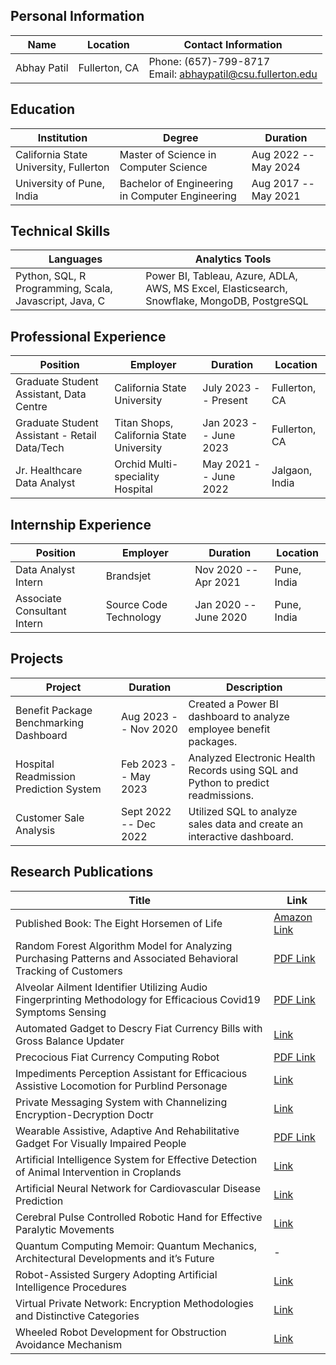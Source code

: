 ## Personal Information
| Name | Location         | Contact Information                  |
|------|------------------|--------------------------------------|
| Abhay Patil | Fullerton, CA | Phone: (657)-799-8717 <br> Email: abhaypatil@csu.fullerton.edu |

## Education
| Institution                                | Degree                                     | Duration                  |
|--------------------------------------------|--------------------------------------------|---------------------------|
| California State University, Fullerton     | Master of Science in Computer Science      | Aug 2022 -- May 2024     |
| University of Pune, India                  | Bachelor of Engineering in Computer Engineering | Aug 2017 -- May 2021 |

## Technical Skills
| Languages | Analytics Tools |
|-----------|-----------------|
| Python, SQL, R Programming, Scala, Javascript, Java, C | Power BI, Tableau, Azure, ADLA, AWS, MS Excel, Elasticsearch, Snowflake, MongoDB, PostgreSQL |

## Professional Experience
| Position                                             | Employer                             | Duration                | Location       |
|------------------------------------------------------|--------------------------------------|-------------------------|----------------|
| Graduate Student Assistant, Data Centre              | California State University          | July 2023 -- Present    | Fullerton, CA |
| Graduate Student Assistant - Retail Data/Tech        | Titan Shops, California State University | Jan 2023 -- June 2023 | Fullerton, CA |
| Jr. Healthcare Data Analyst                         | Orchid Multi-speciality Hospital    | May 2021 -- June 2022   | Jalgaon, India |

## Internship Experience
| Position                                          | Employer                     | Duration                  | Location   |
|---------------------------------------------------|------------------------------|---------------------------|------------|
| Data Analyst Intern                               | Brandsjet                    | Nov 2020 -- Apr 2021      | Pune, India |
| Associate Consultant Intern                       | Source Code Technology       | Jan 2020 -- June 2020     | Pune, India |

## Projects
| Project                                          | Duration                  | Description |
|--------------------------------------------------|---------------------------|-------------|
| Benefit Package Benchmarking Dashboard           | Aug 2023 -- Nov 2020      | Created a Power BI dashboard to analyze employee benefit packages. |
| Hospital Readmission Prediction System           | Feb 2023 -- May 2023      | Analyzed Electronic Health Records using SQL and Python to predict readmissions. |
| Customer Sale Analysis                           | Sept 2022 -- Dec 2022     | Utilized SQL to analyze sales data and create an interactive dashboard. |

## Research Publications
| Title | Link |
|-------|------|
| Published Book: The Eight Horsemen of Life | [Amazon Link](https://www.amazon.com/Eight-Horsemen-Life-Abhay-Patil/dp/1685541992/ref=sr_1_1?dib=eyJ2IjoiMSJ9.BfunqmgL6TLyeAPt7Bjzeg679Zp1XOaMv8XPtvIJIK_IV97xUvLMlbnQdpgnntwDom3i8UAKP0rH8kfKnQXca75EuIwnO3nPfFaCEqaahiIQGNSANYr0j2xA3t6zJtba2dnk4urEhOgAJb_JXHiyOC6A7QZc5-B8JFAapGSoQu1dKKzmbUjQuETq9kG9o7owUg0_ftP81IB-R9bjc2IEHR4UHJD9rV4hXt9r1oyf3W8.UxnvawTipbcdYSXdBmF-3ZSKpXBXt78vJb2BKEtCxow&dib_tag=se&keywords=abhay+patil&sr=8-1) |
| Random Forest Algorithm Model for Analyzing Purchasing Patterns and Associated Behavioral Tracking of Customers | [PDF Link](https://irjmets.com/uploadedfiles/paper/volume_3/issue_8_august_2021/15765/final/fin_irjmets1629615477.pdf) |
| Alveolar Ailment Identifier Utilizing Audio Fingerprinting Methodology for Efficacious Covid19 Symptoms Sensing | [PDF Link](https://www.jetir.org/papers/JETIR2108368.pdf) |
| Automated Gadget to Descry Fiat Currency Bills with Gross Balance Updater | [Link](https://doi.org/10.22214/ijraset.2021.35832) |
| Precocious Fiat Currency Computing Robot | [PDF Link](http://www.ijsrd.com/articles/IJSRDV9I40143.pdf) |
| Impediments Perception Assistant for Efficacious Assistive Locomotion for Purblind Personage | [Link](https://www.ijraset.com/fileserve.php?FID=34993) |
| Private Messaging System with Channelizing Encryption-Decryption Doctr | [Link](https://irjmets.com/) |
| Wearable Assistive, Adaptive And Rehabilitative Gadget For Visually Impaired People | [PDF Link](https://irjmets.com/uploadedfiles/paper/volume3/issue_5_may_2021/9912/1628083398.pdf) |
| Artificial Intelligence System for Effective Detection of Animal Intervention in Croplands | [Link](https://www.ijraset.com/fileserve.php?FID=38009) |
| Artificial Neural Network for Cardiovascular Disease Prediction | [Link](https://www.ijraset.com/fileserve.php?FID=37727) |
| Cerebral Pulse Controlled Robotic Hand for Effective Paralytic Movements | [Link](https://www.ijraset.com/fileserve.php?FID=37730) |
| Quantum Computing Memoir: Quantum Mechanics, Architectural Developments and it’s Future | - |
| Robot-Assisted Surgery Adopting Artificial Intelligence Procedures | [Link](https://www.ijraset.com/fileserve.php?FID=37728) |
| Virtual Private Network: Encryption Methodologies and Distinctive Categories | [Link](https://www.ijraset.com/fileserve.php?FID=37731) |
| Wheeled Robot Development for Obstruction Avoidance Mechanism | [Link](https://www.ijraset.com/fileserve.php?FID=38010) |
